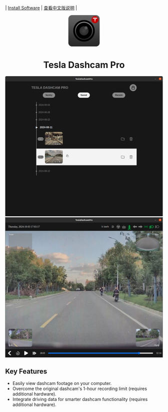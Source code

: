 | [Install Software](./install_EN.md) | [查看中文版说明](./README.md) |

<div align="center">
    <img src="docs/icon_src/tesla_dashcam_icon_128x128.png" alt="app icon" width="100">
    <h1>Tesla Dashcam Pro</h1>
</div>

![clips_list](./docs/images/clips_list.png)
![player](./docs/images/player_linux.jpeg)


## Key Features

* Easily view dashcam footage on your computer.
* Overcome the original dashcam's 1-hour recording limit (requires additional hardware).
* Integrate driving data for smarter dashcam functionality (requires additional hardware).